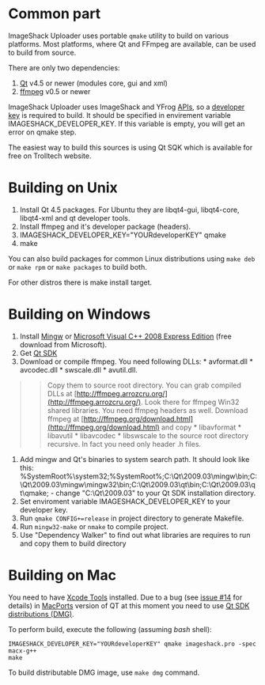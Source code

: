 # Common part #
ImageShack Uploader uses portable `qmake` utility to build on various platforms. Most platforms, where Qt and FFmpeg are available, can be used to build from source.

There are only two dependencies:
  1. [Qt](http://www.qtsoftware.com/) v4.5 or newer (modules core, gui and xml)
  1. [ffmpeg](http://ffmpeg.org/) v0.5 or newer

ImageShack Uploader uses ImageShack and YFrog [APIs](http://code.google.com/p/imageshackapi/), so a [developer key](http://code.google.com/p/imageshackapi/wiki/DeveloperKey) is required to build. It should be specified in envirement variable IMAGESHACK\_DEVELOPER\_KEY. If this variable is empty, you will get an error on qmake step.

The easiest way to build this sources is using Qt SQK which is available for free on Trolltech website.

# Building on Unix #
  1. Install Qt 4.5 packages. For Ubuntu they are libqt4-gui, libqt4-core, libqt4-xml and qt developer tools.
  1. Install ffmpeg and it's developer package (headers).
  1. IMAGESHACK\_DEVELOPER\_KEY="YOURdeveloperKEY" qmake
  1. make

You can also build packages for common Linux distributions using `make deb` or `make rpm` or `make packages` to build both.

For other distros there is make install target.

# Building on Windows #
  1. Install [Mingw](http://www.mingw.org/) or [Microsoft Visual C++ 2008 Express Edition](http://www.microsoft.com/express/download/#webInstall) (free download from Microsoft).
  1. Get [Qt SDK](http://www.qtsoftware.com/downloads)
  1. Download or compile ffmpeg. You need following DLLs:
    * avformat.dll
    * avcodec.dll
    * swscale.dll
    * avutil.dll.
> > Copy them to source root directory. You can grab compiled DLLs at [http://ffmpeg.arrozcru.org/](http://ffmpeg.arrozcru.org/). Look there for ffmpeg Win32 shared libraries. You need ffmpeg headers as well. Download ffmpeg at [http://ffmpeg.org/download.html](http://ffmpeg.org/download.html) and copy
    * libavformat
    * libavutil
    * libavcodec
    * libswscale
> > to the source root directory recursive. In fact you need only header .h files.
  1. Add mingw and Qt's binaries to system search path. It should look like this: %SystemRoot%\system32;%SystemRoot%;C:\Qt\2009.03\mingw\bin;C:\Qt\2009.03\mingw\mingw32\bin;C:\Qt\2009.03\qt\bin;C:\Qt\2009.03\qt\qmake; - change "C:\Qt\2009.03" to your Qt SDK installation directory.
  1. Set enviroment variable IMAGESHACK\_DEVELOPER\_KEY to your developer key.
  1. Run `qmake CONFIG+=release` in project directory to generate Makefile.
  1. Run `mingw32-make` or `nmake` to compile project.
  1. Use "Dependency Walker" to find out what libraries are requires to run and copy them to build directory


# Building on Mac #

You need to have [Xcode Tools](http://developer.apple.com/technology/tools.html) installed. Due to a bug (see [issue #14](http://code.google.com/p/imageshack-uploader/issues/detail?id=14) for details) in  [MacPorts](http://www.macports.org/) version of QT at this moment you need to use [Qt SDK distributions (DMG)](http://www.qtsoftware.com/downloads).

To perform build, execute the following (assuming _bash_ shell):
```
IMAGESHACK_DEVELOPER_KEY="YOURdeveloperKEY" qmake imageshack.pro -spec macx-g++
make
```

To build distributable DMG image, use `make dmg` command.